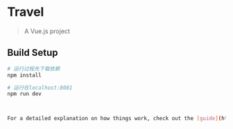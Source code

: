 # Travel

> A Vue.js project

## Build Setup

``` bash
# 运行过程先下载依赖
npm install

# 运行在localhost:8081
npm run dev



For a detailed explanation on how things work, check out the [guide](http://vuejs-templates.github.io/webpack/) and [docs for vue-loader](http://vuejs.github.io/vue-loader).
